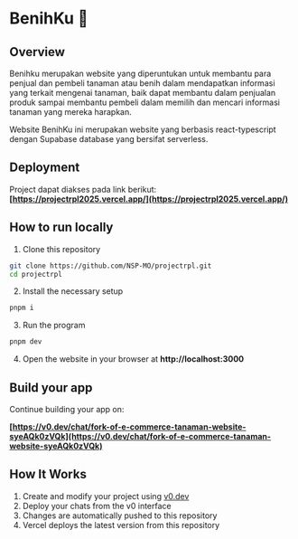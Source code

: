 # BenihKu 🌱

## Overview
Benihku merupakan website yang diperuntukan untuk membantu para penjual dan pembeli tanaman atau benih dalam mendapatkan informasi yang terkait mengenai tanaman, baik dapat membantu dalam penjualan produk sampai membantu pembeli dalam memilih dan mencari informasi tanaman yang mereka harapkan.

Website BenihKu ini merupakan website yang berbasis react-typescript dengan Supabase database yang bersifat serverless.

## Deployment
Project dapat diakses pada link berikut: **[https://projectrpl2025.vercel.app/](https://projectrpl2025.vercel.app/)**

## How to run locally
1. Clone this repository 
```sh
git clone https://github.com/NSP-MO/projectrpl.git
cd projectrpl
```
2. Install the necessary setup
```sh
pnpm i
```

3. Run the program
```sh
pnpm dev
```

4. Open the website in your browser at **http://localhost:3000**

## Build your app

Continue building your app on:

**[https://v0.dev/chat/fork-of-e-commerce-tanaman-website-syeAQk0zVQk](https://v0.dev/chat/fork-of-e-commerce-tanaman-website-syeAQk0zVQk)**

## How It Works

1. Create and modify your project using [v0.dev](https://v0.dev)
2. Deploy your chats from the v0 interface
3. Changes are automatically pushed to this repository
4. Vercel deploys the latest version from this repository
